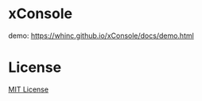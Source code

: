 # xConsole

demo: <https://whinc.github.io/xConsole/docs/demo.html>

# License

[MIT License](./LICENSE)
